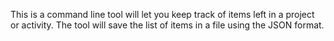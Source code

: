 This is a command line tool will let you keep track of items left in a project or activity.
The tool will save the list of items in a file using the JSON format.
